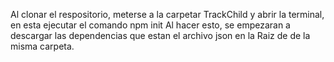 Al clonar el respositorio, meterse a la carpetar TrackChild y abrir la terminal, en esta ejecutar el comando npm init
Al hacer esto, se empezaran a descargar las dependencias que estan el archivo json en la Raiz de de la misma carpeta.
